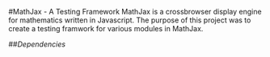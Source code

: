 #MathJax - A Testing Framework
MathJax is a crossbrowser display engine for mathematics written in Javascript. The purpose of this project was to create a testing framwork for various modules in MathJax.

##*Dependencies*
